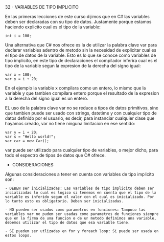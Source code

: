 32 - VARIABLES DE TIPO IMPLICITO

En las primeras lecciones de este curso dijimos que en C# las variables deben ser declaradas con su tipo de datos. Justamente porque estamos haciendo explicito cual es el tipo de la variable:

    int i = 100;

Una alternativa que C# nos ofrece es la de utilizar la palabra clave var para declarar variables adentro de metodo sin la necesidad de explicitar cual es el tipo de datos de la variable. Esto es lo que se conoce como variables de tipo implicito, en este tipo de declaraciones el compilador inferira cual es el tipo de la variable segun la expresion de la derecha del signo igual:

    var x = 100;
    var y = i + 20;

En el ejemplo la variable x compilara como un entero, lo mismo que la variable y que tambien compilara entero porque el resultado de la expresion a la derecha del signo igual es un entero.

EL uso de la palabra clave var no se reduce a tipos de datos primitivos, sino que tambien puede ser usado con strings, datetime y con cualquier tipo de datos definido por el usuario, es decir, para instanciar cualquier clase que hayamos creado, var no tiene ninguna limitacion en ese sentido:

    var y = i + 20;
    var s = "Hello world!";
    var car = new Car();

var puede ser utilizado para cualquier tipo de variables, o mejor dicho, para todo el espectro de tipos de datos que C# ofrece.

* CONSIDERACIONES

Algunas consideraciones a tener en cuenta con variables de tipo implicito son:

    - DEBEN ser inicializadas: Las variables de tipo implicito deben ser incializadas lo cual es logico si tenemos en cuenta que el tipo de la variable es inferido segun el valor con el cual es inicializado. Por lo tanto esto es obligatorio. Deben ser inicializadas.

    - NO pueden ser usados como parametros en funciones: Tampoco las variables var no puden ser usadas como parametros de funciones siempre que en la firma de una funcion o de un metodo definimos una variable, debemos utilizar el tipo de datos que esa variable tiene.

    - SI pueden ser utlizadas en for y foreach loop: Si puede ser usada en estos loops.

